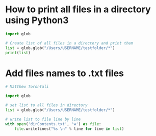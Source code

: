 # How to print all files in a directory using Python3

```python
import glob

# Create list of all files in a directory and print them
list = glob.glob("/Users/USERNAME/testfolder/*")
print(list)
```

# Add files names to .txt files

```python
# Matthew Torontali

import glob

# set list to all files in directory
list = glob.glob("/Users/USERNAME/testfolder/*")

# write list to file line by line
with open('dirContents.txt', 'w') as file:
    file.writelines("%s \n" % line for line in list)
```